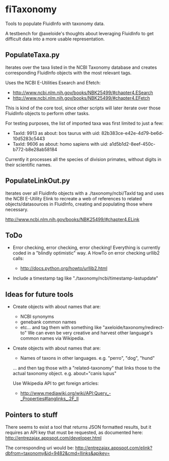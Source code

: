 fiTaxonomy
==========
Tools to populate FluidInfo with taxonomy data.


A testbench for @axeloide's thoughts about leveraging FluidInfo to get difficult data into a more usable representation.



PopulateTaxa.py
---------------
Iterates over the taxa listed in the NCBI Taxonomy database and creates
corresponding FluidInfo objects with the most relevant tags.

Uses the NCBI E-Utilities Esearch and Efetch:
* http://www.ncbi.nlm.nih.gov/books/NBK25499/#chapter4.ESearch
* http://www.ncbi.nlm.nih.gov/books/NBK25499/#chapter4.EFetch

This is kind of the core tool, since other scripts will later iterate over
those FluidInfo objects to perform other tasks.

For testing purposes, the list of imported taxa was first limited to just a few:
* TaxId: 9913  as about: bos taurus    with uid: 82b383ce-e42e-4d79-be6d-10d5283c5443
* TaxId: 9606  as about: homo sapiens  with uid: a1d5b1d2-8eef-450c-b772-b8e28ab58184

Currently it processes all the species of division primates, without digits in their scientific names.


PopulateLinkOut.py
------------------
Iterates over all FluidInfo objects with a ./taxonomy/ncbi/TaxId tag and
uses the NCBI E-Utility Elink to recreate a web of references to related
objects/datasources in FluidInfo, creating and populating those where necessary.

http://www.ncbi.nlm.nih.gov/books/NBK25499/#chapter4.ELink



ToDo
----    
* Error checking, error checking, error checking!
  Everything is currently coded in a "blindly optimistic" way.
  A HowTo on error checking urllib2 calls:
    + http://docs.python.org/howto/urllib2.html
  
* Include a timestamp tag like "./taxonomy/ncbi/timestamp-lastupdate"


Ideas for future tools
----------------------
* Create objects with about names that are:
    +   NCBI synonyms
    +   genebank common names
    *   etc...
  and tag them with something like "axeloide/taxonomy/redirect-to" 
  We can even be very creative and harvest other language's common names via Wikipedia.
  
  
* Create objects with about names that are:
   + Names of taxons in other languages. e.g. "perro", "dog", "hund"
   
  ... and then tag those with a "related-taxonomy" that links those to the
  actual taxonomy object. e.g. about="canis lupus"
  
  Use Wikipedia API to get foreign articles:
   + http://www.mediawiki.org/wiki/API:Query_-_Properties#langlinks_.2F_ll
   
   
  
  
 
 
   
 


Pointers to stuff
-----------------

There seems to exist a tool that returns JSON formatted results, but it requires
an API key that must be requested, as documented here:
   http://entrezajax.appspot.com/developer.html
   
The corresponding uri would be:
http://entrezajax.appspot.com/elink?dbfrom=taxonomy&id=9482&cmd=llinks&apikey=<A registered API key>


